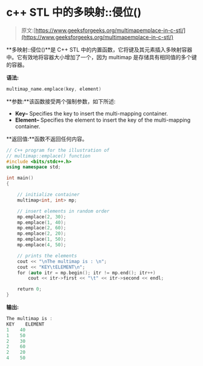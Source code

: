 # c++ STL 中的多映射::侵位()

> 原文:[https://www.geeksforgeeks.org/multimapemplace-in-c-stl/](https://www.geeksforgeeks.org/multimapemplace-in-c-stl/)

**多映射::侵位()**是 C++ STL 中的内置函数，它将键及其元素插入多映射容器中。它有效地将容器大小增加了一个，因为 multimap 是存储具有相同值的多个键的容器。

**语法:**

```cpp
multimap_name.emplace(key, element)

```

**参数:**该函数接受两个强制参数，如下所述:

*   **Key–** Specifies the key to insert the multi-mapping container.
*   **Element–** Specifies the element to insert the key of the multi-mapping container.

**返回值:**函数不返回任何内容。

```cpp
// C++ program for the illustration of
// multimap::emplace() function
#include <bits/stdc++.h>
using namespace std;

int main()
{

    // initialize container
    multimap<int, int> mp;

    // insert elements in random order
    mp.emplace(2, 30);
    mp.emplace(1, 40);
    mp.emplace(2, 60);
    mp.emplace(2, 20);
    mp.emplace(1, 50);
    mp.emplace(4, 50);

    // prints the elements
    cout << "\nThe multimap is : \n";
    cout << "KEY\tELEMENT\n";
    for (auto itr = mp.begin(); itr != mp.end(); itr++)
        cout << itr->first << "\t" << itr->second << endl;

    return 0;
}
```

**输出:**

```cpp
The multimap is : 
KEY    ELEMENT
1    40
1    50
2    30
2    60
2    20
4    50

```